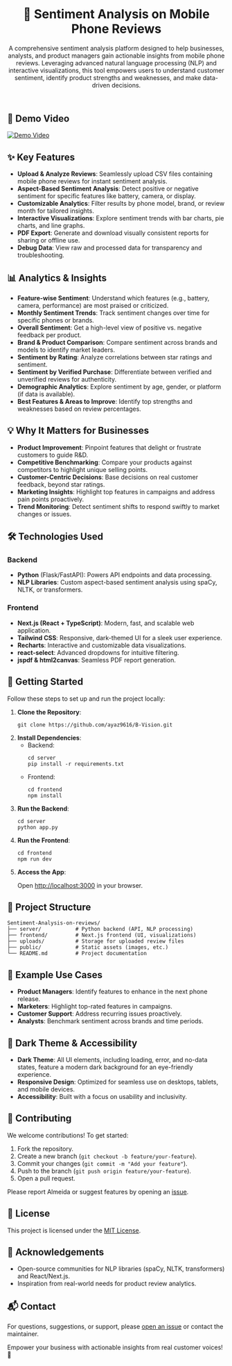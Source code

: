 
</head>
<body class="max-w-4xl mx-auto p-6">
  <header class="text-center mb-8">
    <h1 class="text-4xl font-bold text-white mb-4">📱 Sentiment Analysis on Mobile Phone Reviews</h1>
   <div>
    <p class="text-lg">
      A comprehensive sentiment analysis platform designed to help businesses, analysts, and product managers gain actionable insights from mobile phone reviews. Leveraging advanced natural language processing (NLP) and interactive visualizations, this tool empowers users to understand customer sentiment, identify product strengths and weaknesses, and make data-driven decisions.
    </p>
   </div>
  </header>

  <h2 class="text-2xl font-semibold text-white mb-4">🎥 Demo Video</h2>

[![Demo Video](https://res.cloudinary.com/di3bdmc6r/image/upload/v1749829687/B_Vision_thumbnail_clsag2.png)](https://drive.google.com/file/d/12IvQMYtZEa9foG6w607hpD2A7gZDRqR1/view)



  <section class="mb-8">
    <h2 class="text-2xl font-semibold text-white mb-4">✨ Key Features</h2>
    <ul class="list-disc list-inside space-y-2">
      <li><strong>Upload & Analyze Reviews</strong>: Seamlessly upload CSV files containing mobile phone reviews for instant sentiment analysis.</li>
      <li><strong>Aspect-Based Sentiment Analysis</strong>: Detect positive or negative sentiment for specific features like battery, camera, or display.</li>
      <li><strong>Customizable Analytics</strong>: Filter results by phone model, brand, or review month for tailored insights.</li>
      <li><strong>Interactive Visualizations</strong>: Explore sentiment trends with bar charts, pie charts, and line graphs.</li>
      <li><strong>PDF Export</strong>: Generate and download visually consistent reports for sharing or offline use.</li>
      <li><strong>Debug Data</strong>: View raw and processed data for transparency and troubleshooting.</li>
    </ul>
  </section>

  <section class="mb-8">
    <h2 class="text-2xl font-semibold text-white mb-4">📊 Analytics & Insights</h2>
    <ul class="list-disc list-inside space-y-2">
      <li><strong>Feature-wise Sentiment</strong>: Understand which features (e.g., battery, camera, performance) are most praised or criticized.</li>
      <li><strong>Monthly Sentiment Trends</strong>: Track sentiment changes over time for specific phones or brands.</li>
      <li><strong>Overall Sentiment</strong>: Get a high-level view of positive vs. negative feedback per product.</li>
      <li><strong>Brand & Product Comparison</strong>: Compare sentiment across brands and models to identify market leaders.</li>
      <li><strong>Sentiment by Rating</strong>: Analyze correlations between star ratings and sentiment.</li>
      <li><strong>Sentiment by Verified Purchase</strong>: Differentiate between verified and unverified reviews for authenticity.</li>
      <li><strong>Demographic Analytics</strong>: Explore sentiment by age, gender, or platform (if data is available).</li>
      <li><strong>Best Features & Areas to Improve</strong>: Identify top strengths and weaknesses based on review percentages.</li>
    </ul>
  </section>

  <section class="mb-8">
    <h2 class="text-2xl font-semibold text-white mb-4">💡 Why It Matters for Businesses</h2>
    <ul class="list-disc list-inside space-y-2">
      <li><strong>Product Improvement</strong>: Pinpoint features that delight or frustrate customers to guide R&D.</li>
      <li><strong>Competitive Benchmarking</strong>: Compare your products against competitors to highlight unique selling points.</li>
      <li><strong>Customer-Centric Decisions</strong>: Base decisions on real customer feedback, beyond star ratings.</li>
      <li><strong>Marketing Insights</strong>: Highlight top features in campaigns and address pain points proactively.</li>
      <li><strong>Trend Monitoring</strong>: Detect sentiment shifts to respond swiftly to market changes or issues.</li>
    </ul>
  </section>

  <section class="mb-8">
    <h2 class="text-2xl font-semibold text-white mb-4">🛠️ Technologies Used</h2>
    <h3 class="text-xl font-medium text-white mb-2">Backend</h3>
    <ul class="list-disc list-inside space-y-2">
      <li><strong>Python</strong> (Flask/FastAPI): Powers API endpoints and data processing.</li>
      <li><strong>NLP Libraries</strong>: Custom aspect-based sentiment analysis using spaCy, NLTK, or transformers.</li>
    </ul>
    <h3 class="text-xl font-medium text-white mb-2 mt-4">Frontend</h3>
    <ul class="list-disc list-inside space-y-2">
      <li><strong>Next.js (React + TypeScript)</strong>: Modern, fast, and scalable web application.</li>
      <li><strong>Tailwind CSS</strong>: Responsive, dark-themed UI for a sleek user experience.</li>
      <li><strong>Recharts</strong>: Interactive and customizable data visualizations.</li>
      <li><strong>react-select</strong>: Advanced dropdowns for intuitive filtering.</li>
      <li><strong>jspdf & html2canvas</strong>: Seamless PDF report generation.</li>
    </ul>
  </section>

  <section class="mb-8">
    <h2 class="text-2xl font-semibold text-white mb-4">🚀 Getting Started</h2>
    <p class="mb-4">Follow these steps to set up and run the project locally:</p>
    <ol class="list-decimal list-inside space-y-4">
      <li>
        <strong>Clone the Repository</strong>:
        <pre><code>git clone https://github.com/ayaz9616/B-Vision.git</code></pre>
      </li>
      <li>
        <strong>Install Dependencies</strong>:
        <ul class="list-disc list-inside space-y-2 ml-6">
          <li>Backend:
            <pre><code>cd server
pip install -r requirements.txt</code></pre>
          </li>
          <li>Frontend:
            <pre><code>cd frontend
npm install</code></pre>
          </li>
        </ul>
      </li>
      <li>
        <strong>Run the Backend</strong>:
        <pre><code>cd server
python app.py</code></pre>
      </li>
      <li>
        <strong>Run the Frontend</strong>:
        <pre><code>cd frontend
npm run dev</code></pre>
      </li>
      <li>
        <strong>Access the App</strong>:
        <p>Open <a href="http://localhost:3000" class="underline">http://localhost:3000</a> in your browser.</p>
      </li>
    </ol>
  </section>

  <section class="mb-8">
    <h2 class="text-2xl font-semibold text-white mb-4">📂 Project Structure</h2>
    <pre><code>Sentiment-Analysis-on-reviews/
├── server/           # Python backend (API, NLP processing)
├── frontend/         # Next.js frontend (UI, visualizations)
├── uploads/          # Storage for uploaded review files
├── public/           # Static assets (images, etc.)
└── README.md         # Project documentation</code></pre>
  </section>

  <section class="mb-8">
    <h2 class="text-2xl font-semibold text-white mb-4">📝 Example Use Cases</h2>
    <ul class="list-disc list-inside space-y-2">
      <li><strong>Product Managers</strong>: Identify features to enhance in the next phone release.</li>
      <li><strong>Marketers</strong>: Highlight top-rated features in campaigns.</li>
      <li><strong>Customer Support</strong>: Address recurring issues proactively.</li>
      <li><strong>Analysts</strong>: Benchmark sentiment across brands and time periods.</li>
    </ul>
  </section>

  <section class="mb-8">
    <h2 class="text-2xl font-semibold text-white mb-4">🌙 Dark Theme & Accessibility</h2>
    <ul class="list-disc list-inside space-y-2">
      <li><strong>Dark Theme</strong>: All UI elements, including loading, error, and no-data states, feature a modern dark background for an eye-friendly experience.</li>
      <li><strong>Responsive Design</strong>: Optimized for seamless use on desktops, tablets, and mobile devices.</li>
      <li><strong>Accessibility</strong>: Built with a focus on usability and inclusivity.</li>
    </ul>
  </section>

  <section class="mb-8">
    <h2 class="text-2xl font-semibold text-white mb-4">🤝 Contributing</h2>
    <p class="mb-4">We welcome contributions! To get started:</p>
    <ol class="list-decimal list-inside space-y-2">
      <li>Fork the repository.</li>
      <li>Create a new branch (<code>git checkout -b feature/your-feature</code>).</li>
      <li>Commit your changes (<code>git commit -m "Add your feature"</code>).</li>
      <li>Push to the branch (<code>git push origin feature/your-feature</code>).</li>
      <li>Open a pull request.</li>
    </ol>
    <p class="mt-4">Please report Almeida or suggest features by opening an <a href="https://github.com/your-username/Sentiment-Analysis-on-reviews/issues" class="underline">issue</a>.</p>
  </section>

  <section class="mb-8">
    <h2 class="text-2xl font-semibold text-white mb-4">📄 License</h2>
    <p>This project is licensed under the <a href="LICENSE" class="underline">MIT License</a>.</p>
  </section>

  <section class="mb-8">
    <h2 class="text-2xl font-semibold text-white mb-4">🙏 Acknowledgements</h2>
    <ul class="list-disc list-inside space-y-2">
      <li>Open-source communities for NLP libraries (spaCy, NLTK, transformers) and React/Next.js.</li>
      <li>Inspiration from real-world needs for product review analytics.</li>
    </ul>
  </section>

  <section class="mb-8">
    <h2 class="text-2xl font-semibold text-white mb-4">📬 Contact</h2>
    <p>For questions, suggestions, or support, please <a href="https://github.com/your-username/Sentiment-Analysis-on-reviews/issues" class="underline">open an issue</a> or contact the maintainer.</p>
  </section>

  <footer class="text-center mt-12">
    <p class="text-lg italic">Empower your business with actionable insights from real customer voices! 🌟</p>
  </footer>
</body>
</html>
